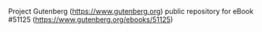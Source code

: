 Project Gutenberg (https://www.gutenberg.org) public repository for
eBook #51125 (https://www.gutenberg.org/ebooks/51125)
